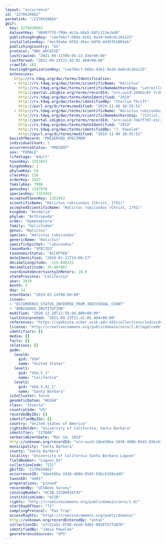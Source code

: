 ```yaml
---
layout: "occurrence"
id: "2270420662"
permalink: "/2270420662"
gbif:
  key: 2270420662
  datasetKey: "d6097f75-f99e-4c2a-b8a5-b0fc213ecbd0"
  publishingOrgKey: "cae7b6c7-669a-4261-9a34-6e8cdc16a125"
  installationKey: "4ec55ebe-9f92-45ec-b076-dd45f61003ab"
  publishingCountry: "US"
  protocol: "DWC_ARCHIVE"
  lastCrawled: "2021-09-11T09:05:22.434+00:00"
  lastParsed: "2021-09-23T21:42:01.404+00:00"
  crawlId: 161
  hostingOrganizationKey: "cae7b6c7-669a-4261-9a34-6e8cdc16a125"
  extensions:
    http://rs.tdwg.org/dwc/terms/Identification:
    - http://rs.tdwg.org/dwc/terms/scientificName: "Halictus"
      http://rs.tdwg.org/dwc/terms/scientificNameAuthorship: "Latreille, 1804"
      http://portal.idigbio.org/terms/recordId: "urn:uuid:34962c8f-fc3b-456f-816a-040470603511"
      http://rs.tdwg.org/dwc/terms/dateIdentified: "2019"
      http://rs.tdwg.org/dwc/terms/identifiedBy: "Charlie Thrift"
      http://purl.org/dc/terms/modified: "2019-11-06 10:55:51"
    - http://rs.tdwg.org/dwc/terms/scientificName: "Halictus rubicundus"
      http://rs.tdwg.org/dwc/terms/scientificNameAuthorship: "(Christ, 1791)"
      http://portal.idigbio.org/terms/recordId: "urn:uuid:7de7f707-e1c3-48c5-823e-8f62d3b11ada"
      http://rs.tdwg.org/dwc/terms/dateIdentified: "2019"
      http://rs.tdwg.org/dwc/terms/identifiedBy: "J. Pawalek"
      http://purl.org/dc/terms/modified: "2019-11-06 10:55:51"
  basisOfRecord: "PRESERVED_SPECIMEN"
  individualCount: 1
  occurrenceStatus: "PRESENT"
  sex: "FEMALE"
  lifeStage: "Adult"
  taxonKey: 1353453
  kingdomKey: 1
  phylumKey: 54
  classKey: 216
  orderKey: 1457
  familyKey: 7908
  genusKey: 1347978
  speciesKey: 1353453
  acceptedTaxonKey: 1353453
  scientificName: "Halictus rubicundus (Christ, 1791)"
  acceptedScientificName: "Halictus rubicundus (Christ, 1791)"
  kingdom: "Animalia"
  phylum: "Arthropoda"
  order: "Hymenoptera"
  family: "Halictidae"
  genus: "Halictus"
  species: "Halictus rubicundus"
  genericName: "Halictus"
  specificEpithet: "rubicundus"
  taxonRank: "SPECIES"
  taxonomicStatus: "ACCEPTED"
  dateIdentified: "2019-01-21T14:08:17"
  decimalLongitude: -119.848322
  decimalLatitude: 34.407967
  coordinateUncertaintyInMeters: 10.0
  stateProvince: "California"
  year: 2019
  month: 3
  day: 14
  eventDate: "2019-03-14T00:00:00"
  issues:
  - "OCCURRENCE_STATUS_INFERRED_FROM_INDIVIDUAL_COUNT"
  - "AMBIGUOUS_INSTITUTION"
  modified: "2020-12-28T12:56:04.000+00:00"
  lastInterpreted: "2021-09-23T21:42:01.404+00:00"
  references: "https://symbiota.ccber.ucsb.edu:443/collections/individual/index.php?occid=127686"
  license: "http://creativecommons.org/publicdomain/zero/1.0/legalcode"
  identifiers: []
  media: []
  facts: []
  relations: []
  gadm:
    level0:
      gid: "USA"
      name: "United States"
    level1:
      gid: "USA.5_1"
      name: "California"
    level2:
      gid: "USA.5.42_1"
      name: "Santa Barbara"
  isInCluster: false
  geodeticDatum: "WGS84"
  class: "Insecta"
  countryCode: "US"
  recordedByIDs: []
  identifiedByIDs: []
  country: "United States of America"
  rightsHolder: "University of California, Santa Barbara"
  identifier: "127686"
  verbatimEventDate: "Mar 14, 2019"
  http://unknown.org/recordId: "urn:uuid:10ee58ba-1038-4086-85d3-92bc6350cdd5"
  municipality: "Santa Barbara"
  county: "Santa Barbara"
  locality: "University of California Santa Barbara Lagoon"
  fieldNumber: "Lagoon_03"
  collectionCode: "IZC"
  gbifID: "2270420662"
  occurrenceID: "10ee58ba-1038-4086-85d3-92bc6350cdd5"
  taxonID: "4401"
  preparations: "pinned"
  recordedBy: "UCSBees Survey"
  catalogNumber: "UCSB-IZC00034741"
  institutionCode: "UCSB"
  rights: "http://creativecommons.org/publicdomain/zero/1.0/"
  startDayOfYear: "73"
  samplingProtocol: "Pan Trap"
  accessRights: "https://creativecommons.org/publicdomain/"
  http://unknown.org/recordEnteredBy: "entan"
  collectionID: "e7c51ab1-870b-4ee8-9d62-092875ffa870"
  identifiedBy: "Jamie Pawalek"
  georeferenceSources: "GPS"
---
```

